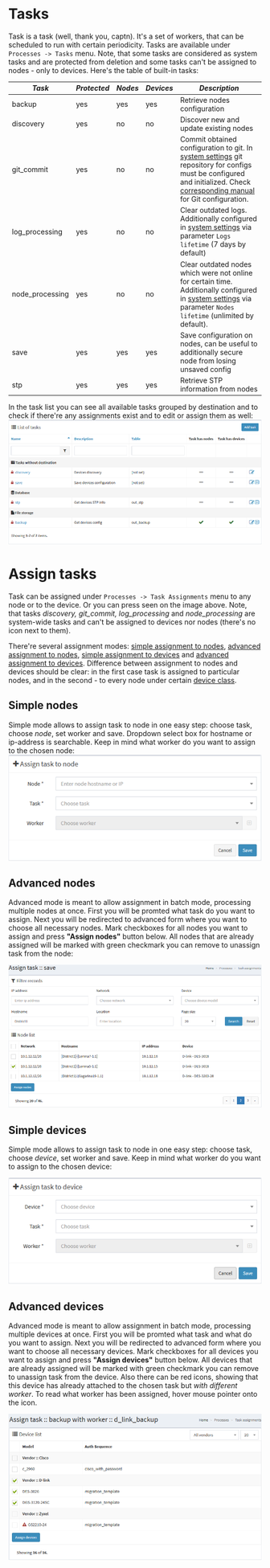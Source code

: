# Tasks

Task is a task (well, thank you, captn). It's a set of workers, that can be scheduled to run with certain periodicity. Tasks are available under `Processes -> Tasks` menu. Note, that some tasks are considered as system tasks and are protected from deletion and some tasks can't be assigned to nodes - only to devices. Here's the table of built-in tasks:

_Task_ | _Protected_ | _Nodes_ | _Devices_ | _Description_
------------ | ------------- | ------------- | ------------- | -------------
backup | yes | yes | yes | Retrieve nodes configuration
discovery | yes | no | no | Discover new and update existing nodes
git_commit | yes | no | no | Commit obtained configuration to git. In [system settings](system-configuration/#git-settings) git repository for configs must be configured and initialized. Check [corresponding manual](system-configuration/#git-settings) for Git configuration.
log_processing | yes | no | no | Clear outdated logs. Additionally configured in [system settings](system-configuration/#system-settings) via parameter `Logs lifetime` (7 days by default)
node_processing | yes | no | no | Clear outdated nodes which were not online for certain time. Additionally configured in [system settings](system-configuration/#system-settings) via parameter `Nodes lifetime` (unlimited by default).
save | yes | yes | yes | Save configuration on nodes, can be useful to additionally secure node from losing unsaved config
stp | yes | yes | yes | Retrieve STP information from nodes

In the task list you can see all available tasks grouped by destination and to check if there're any assignments exist and to edit or assign them as well:
![](../assets/task1.png) 

# Assign tasks

Task can be assigned under `Processes -> Task Assignments` menu to any node or to the device. Or you can press <i class="fa fa-plus-square"></i> seen on the image above. Note, that tasks _discovery, git_commit, log_processing_ and _node_processing_ are system-wide tasks and can't be assigned to devices nor nodes (there's no <i class="fa fa-plus-square"></i> icon next to them).

There're several assignment modes: [simple assignment to nodes](#simple-nodes), [advanced assignment to nodes](#advanced-nodes), [simple assignment to devices](#simple-devices) and [advanced assignment to devices](#advanced-devices). Difference between assignment to nodes and devices should be clear: in the first case task is assigned to particular nodes, and in the second - to every node under certain [device class](devices).  

## Simple nodes

Simple mode allows to assign task to node in one easy step: choose task, choose _node_, set worker and save. Dropdown select box for hostname or ip-address is searchable. Keep in mind what worker do you want to assign to the chosen node:
![](../assets/task2.png)

## Advanced nodes

Advanced mode is meant to allow assignment in batch mode, processing multiple nodes at once. First you will be promted what task do you want to assign. Next you will be redirected to advanced form where you want to choose all necessary nodes. Mark checkboxes for all nodes you want to assign and press **"Assign nodes"** button below. All nodes that are already assigned will be marked with green <i class="fa fa-check text-success"></i> checkmark you can remove to unassign task from the node:

![](../assets/task3.png)

## Simple devices

Simple mode allows to assign task to node in one easy step: choose task, choose _device_, set worker and save. Keep in mind what worker do you want to assign to the chosen device:

![](../assets/task4.png)

## Advanced devices 

Advanced mode is meant to allow assignment in batch mode, processing multiple devices at once. First you will be promted what task and what do you want to assign. Next you will be redirected to advanced form where you want to choose all necessary devices. Mark checkboxes for all devices you want to assign and press **"Assign devices"** button below. All devices that are already assigned will be marked with green <i class="fa fa-check text-success"></i> checkmark you can remove to unassign task from the device. Also there can be red <i class="fa fa-warning text-danger"></i> icons, showing that this device has already attached to the chosen task but _with different worker_. To read what worker has been assigned, hover mouse pointer onto the icon. 

![](../assets/task5.png)